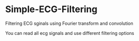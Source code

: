 # Simple-ECG-Filtering
Filtering ECG sginals using Fourier transform and convolution

You can read all ecg signals and use different filtering options 
